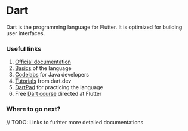 # Dart

Dart is the programming language for Flutter.
It is optimized for building user interfaces.

### Useful links
1. [Official documentation](https://dart.dev)
2. [Basics](https://dart.dev/guides/language/language-tour) of the language
3. [Codelabs](https://codelabs.developers.google.com/codelabs/from-java-to-dart/#0) for Java developers
4. [Tutorials](https://dart.dev/tutorials) from dart.dev
5. [DartPad](https://dartpad.dev) for practicing the language
6. Free [Dart course](https://www.educative.io/courses/learn-dart-first-step-to-flutter) directed at Flutter

### Where to go next?
// TODO: Links to furhter more detailed documentations